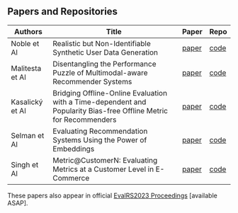 
## Papers and Repositories

Authors | Title | Paper | Repo |
--- | --- | --- | ---
Noble et Al | Realistic but Non-Identifiable Synthetic User Data Generation | [paper](/papers/EVALRS2023_paper_1.pdf) | [code]() 
Malitesta et Al | Disentangling the Performance Puzzle of Multimodal-aware Recommender Systems | [paper](/papers/EVALRS2023_paper_2.pdf) | [code]() 
Kasalický et Al | Bridging Offline-Online Evaluation with a Time-dependent and Popularity Bias-free Offline Metric for Recommenders | [paper](/papers/EVALRS2023_paper_3.pdf)| [code]() 
Selman et Al | Evaluating Recommendation Systems Using the Power of Embeddings | [paper](/papers/EVALRS2023_paper_4.pdf) | [code]() 
Singh et Al | Metric@CustomerN: Evaluating Metrics at a Customer Level in E-Commerce | [paper](/papers/EVALRS2023_paper_5.pdf) | [code]()


These papers also appear in official [EvalRS2023 Proceedings](https://ceur-ws.org/Vol-xxxx/) [available ASAP].
